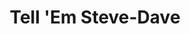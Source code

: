 ---
title: "Tell 'Em Steve-Dave"
summary: "A weekly podcast featuring the uncensored comedy stylings of \"Steve-Dave\" , \"Fanboy\" , as well as the \"Dubious Tech Guy\" ."
slug: "tell-em-steve-dave"
image: "tell-em-steve-dave.jpg"
apple_music_artist_url: "None"
wikipedia_url: "none"
---